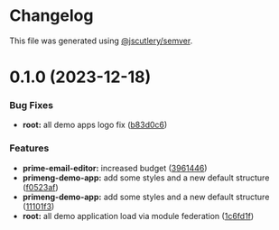 # Changelog

This file was generated using [@jscutlery/semver](https://github.com/jscutlery/semver).

# 0.1.0 (2023-12-18)


### Bug Fixes

* **root:** all demo apps logo fix ([b83d0c6](https://github.com/wanoo21/ngb.email/commit/b83d0c67f96811d57f4ca677d6a3693a05b16949))


### Features

* **prime-email-editor:** increased budget ([3961446](https://github.com/wanoo21/ngb.email/commit/396144673917d8b6faa807134ba05430549609ad))
* **primeng-demo-app:** add some styles and a new default structure ([f0523af](https://github.com/wanoo21/ngb.email/commit/f0523af40402ce6e6786f05796df7a95e4a4cf6c))
* **primeng-demo-app:** add some styles and a new default structure ([11101f3](https://github.com/wanoo21/ngb.email/commit/11101f31ef863cf65381d28d19519a14ced17d0e))
* **root:** all demo application load via module federation ([1c6fd1f](https://github.com/wanoo21/ngb.email/commit/1c6fd1f2af422bf03ccd91dc24e9565ae9ed5376))
